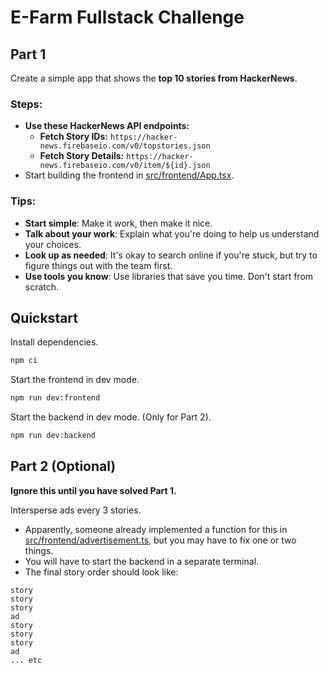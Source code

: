 # E-Farm Fullstack Challenge

## Part 1

Create a simple app that shows the **top 10 stories from HackerNews**.

### Steps:

- **Use these HackerNews API endpoints:**
  - **Fetch Story IDs:** `https://hacker-news.firebaseio.com/v0/topstories.json`
  - **Fetch Story Details:** `https://hacker-news.firebaseio.com/v0/item/${id}.json`
- Start building the frontend in [src/frontend/App.tsx](./src/frontend/App.tsx).

### Tips:

- **Start simple**: Make it work, then make it nice.
- **Talk about your work**: Explain what you're doing to help us understand your choices.
- **Look up as needed**: It's okay to search online if you're stuck, but try to figure things out with the team first.
- **Use tools you know**: Use libraries that save you time. Don't start from scratch.

## Quickstart

Install dependencies.

```bash
npm ci
```

Start the frontend in dev mode.

```bash
npm run dev:frontend
```

Start the backend in dev mode. (Only for Part 2).

```bash
npm run dev:backend
```

## Part 2 (Optional)

**Ignore this until you have solved Part 1.**

Intersperse ads every 3 stories.

- Apparently, someone already implemented a function for this in [src/frontend/advertisement.ts](./src/frontend/advertisement.ts), but you may have to fix one or two things.
- You will have to start the backend in a separate terminal.
- The final story order should look like:

```
story
story
story
ad
story
story
story
ad
... etc
```
